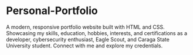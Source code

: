 # Personal-Portfolio
A modern, responsive portfolio website built with HTML and CSS. Showcasing my skills, education, hobbies, interests, and certifications as a developer, cybersecurity enthusiast, Eagle Scout, and Caraga State University student. Connect with me and explore my credentials.
